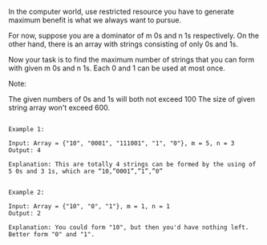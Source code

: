 In the computer world, use restricted resource you have to generate maximum benefit is what we always want to pursue.

For now, suppose you are a dominator of m 0s and n 1s respectively. On the other hand, there is an array with strings consisting of only 0s and 1s.

Now your task is to find the maximum number of strings that you can form with given m 0s and n 1s. Each 0 and 1 can be used at most once.

Note:

The given numbers of 0s and 1s will both not exceed 100
The size of given string array won't exceed 600.
 
```

Example 1:

Input: Array = {"10", "0001", "111001", "1", "0"}, m = 5, n = 3
Output: 4

Explanation: This are totally 4 strings can be formed by the using of 5 0s and 3 1s, which are “10,”0001”,”1”,”0”
 

Example 2:

Input: Array = {"10", "0", "1"}, m = 1, n = 1
Output: 2

Explanation: You could form "10", but then you'd have nothing left. Better form "0" and "1".


```
